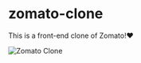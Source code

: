 # zomato-clone
This is a front-end clone of Zomato!❤️

![Zomato Clone](https://github.com/drbenjaminlouis/zomato-clone/assets/64739511/ee1fded0-ba1e-4a93-aab5-e100d5bd2293)
